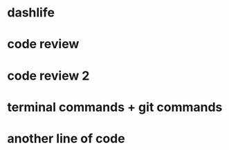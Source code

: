 # dashlife

# code review

# code review 2

# terminal commands + git commands 

# another line of code 
